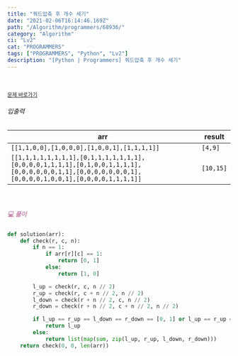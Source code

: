 ```yaml
---
title: "쿼드압축 후 개수 세기"
date: "2021-02-06T16:14:46.169Z"
path: "/Algorithm/programmers/68936/"
category: "Algorithm"
ci: "Lv2"
cat: "PROGRAMMERS"
tags: ["PROGRAMMERS", "Python", "Lv2"]
description: "[Python | Programmers] 쿼드압축 후 개수 세기"
---
```


<br />

<a href="https://programmers.co.kr/learn/courses/30/lessons/68936"><small>문제 바로가기</small></a>

###### 입출력

| arr                                                          | result    |
| ------------------------------------------------------------ | --------- |
| `[[1,1,0,0],[1,0,0,0],[1,0,0,1],[1,1,1,1]]`                  | `[4,9]`   |
| `[[1,1,1,1,1,1,1,1],[0,1,1,1,1,1,1,1],[0,0,0,0,1,1,1,1],[0,1,0,0,1,1,1,1],[0,0,0,0,0,0,1,1],[0,0,0,0,0,0,0,1],[0,0,0,0,1,0,0,1],[0,0,0,0,1,1,1,1]]` | `[10,15]` |

<br />

##### <h5 style="color:#C587AE;">💻 풀이</h5>

```python
def solution(arr):
    def check(r, c, n):
        if n == 1:
            if arr[r][c] == 1:
                return [0, 1]
            else:
                return [1, 0]

        l_up = check(r, c, n // 2)
        r_up = check(r, c + n // 2, n // 2)
        l_down = check(r + n // 2, c, n // 2)
        r_down = check(r + n // 2, c + n // 2, n // 2)

        if l_up == r_up == l_down == r_down == [0, 1] or l_up == r_up == l_down == r_down == [1, 0]:
            return l_up
        else:
            return list(map(sum, zip(l_up, r_up, l_down, r_down)))
    return check(0, 0, len(arr))
```

<br />



